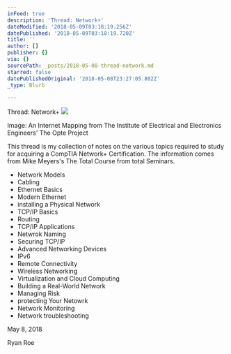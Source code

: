 ```yaml
---
inFeed: true
description: 'Thread: Network+'
dateModified: '2018-05-09T03:18:19.256Z'
datePublished: '2018-05-09T03:18:19.720Z'
title: ''
author: []
publisher: {}
via: {}
sourcePath: _posts/2018-05-08-thread-network.md
starred: false
datePublishedOriginal: '2018-05-08T23:27:05.802Z'
_type: Blurb

---
```

Thread: Network+
![](https://the-grid-user-content.s3-us-west-2.amazonaws.com/2350cd8f-e14e-4783-8691-47c90d1c6c33.png)

Image: An Internet Mapping from The Institute of Electrical and Electronics Engineers' The Opte Project

This thread is my collection of notes on the various topics required to study for acquiring a CompTIA Network+ Certification. The information comes from Mike Meyers's The Total Course from total Seminars.

* Network Models
* Cabling
* Ethernet Basics
* Modern Ethernet
* installing a Physical Network
* TCP/IP Basics
* Routing
* TCP/IP Applications
* Netwrok Naming
* Securing TCP/IP
* Advanced Networking Devices
* IPv6
* Remote Connectivity
* Wireless Networking
* Virtualization and Cloud Computing
* Building a Real-World Network
* Managing Risk
* protecting Your Netowrk
* Network Monitoring
* Network troubleshooting

May 8, 2018

Ryan Roe